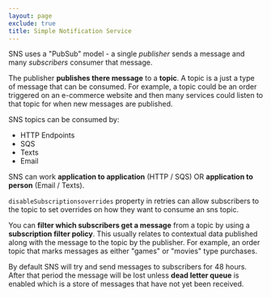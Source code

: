 ```yaml
---
layout: page
exclude: true
title: Simple Notification Service
---
```


SNS uses a "PubSub" model - a single *publisher* sends a message and many *subscribers* consumer that message.

The publisher **publishes there message** to a **topic**. A topic is a just a type of message that can be consumed. For example, a topic could be an order triggered on an e-commerce website and then many services could listen to that topic for when new messages are published.

SNS topics can be consumed by:
- HTTP Endpoints
- SQS
- Texts
- Email

SNS can work **application to application** (HTTP / SQS) OR **application to person** (Email / Texts).

`disableSubscriptionsoverrides` property in retries can allow subscribers to the topic to set overrides on how they want to consume an sns topic.

You can **filter which subscribers get a message** from a topic by using a **subscription filter policy**. This usually relates to contextual data published along with the message to the topic by the publisher. For example, an order topic that marks messages as either "games" or "movies" type purchases.

By default SNS will try and send messages to subscribers for 48 hours. After that period the message will be lost unless **dead letter queue** is enabled which is a store of messages that have not yet been received.
<!--stackedit_data:
eyJoaXN0b3J5IjpbMTU2MzgwNDI5NiwxMDUzMjg3Njc4LDI1Nz
U0MTIxMSwxNzY1MzIxMDE3LC0xMzg2NTk2Nzk1XX0=
-->